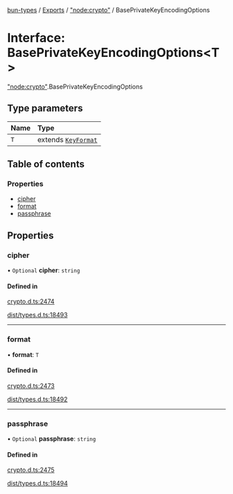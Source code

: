 [bun-types](../README.md) / [Exports](../modules.md) / ["node:crypto"](../modules/node_crypto_.md) / BasePrivateKeyEncodingOptions

# Interface: BasePrivateKeyEncodingOptions<T\>

["node:crypto"](../modules/node_crypto_.md).BasePrivateKeyEncodingOptions

## Type parameters

| Name | Type |
| :------ | :------ |
| `T` | extends [`KeyFormat`](../modules/crypto_.md#keyformat) |

## Table of contents

### Properties

- [cipher](node_crypto_.BasePrivateKeyEncodingOptions.md#cipher)
- [format](node_crypto_.BasePrivateKeyEncodingOptions.md#format)
- [passphrase](node_crypto_.BasePrivateKeyEncodingOptions.md#passphrase)

## Properties

### cipher

• `Optional` **cipher**: `string`

#### Defined in

[crypto.d.ts:2474](https://github.com/valgaze/bun-types/blob/5e53f27/crypto.d.ts#L2474)

[dist/types.d.ts:18493](https://github.com/valgaze/bun-types/blob/5e53f27/dist/types.d.ts#L18493)

___

### format

• **format**: `T`

#### Defined in

[crypto.d.ts:2473](https://github.com/valgaze/bun-types/blob/5e53f27/crypto.d.ts#L2473)

[dist/types.d.ts:18492](https://github.com/valgaze/bun-types/blob/5e53f27/dist/types.d.ts#L18492)

___

### passphrase

• `Optional` **passphrase**: `string`

#### Defined in

[crypto.d.ts:2475](https://github.com/valgaze/bun-types/blob/5e53f27/crypto.d.ts#L2475)

[dist/types.d.ts:18494](https://github.com/valgaze/bun-types/blob/5e53f27/dist/types.d.ts#L18494)
